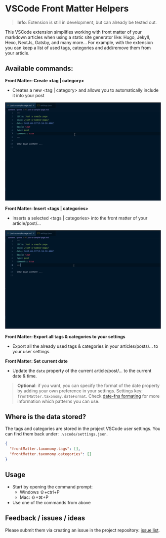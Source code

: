 # VSCode Front Matter Helpers

> **Info**: Extension is still in development, but can already be tested out.

This VSCode extension simplifies working with front matter of your markdown articles when using a static site generator like: Hugo, Jekyll, Hexo, NextJs, Gatsby, and many more... For example, with the extension you can keep a list of used tags, categories and add/remove them from your article.

## Available commands:

**Front Matter: Create <tag | category>**
  - Creates a new <tag | category> and allows you to automatically include it into your post

![Create tag or category](./assets/create-tag-category.gif)
  
**Front Matter: Insert <tags | categories>**
  - Inserts a selected <tags | categories> into the front matter of your article/post/...

![Insert tags or categories](./assets/insert-tag-category.gif)

**Front Matter: Export all tags & categories to your settings**
  - Export all the already used tags & categories in your articles/posts/... to your user settings

**Front Matter: Set current date**

  - Update the `date` property of the current article/post/... to the current date & time.

> **Optional**: if you want, you can specify the format of the date property by adding your own preference in your settings. Settings key: `frontMatter.taxonomy.dateFormat`. Check [date-fns formating](https://date-fns.org/v2.0.1/docs/format) for more information which patterns you can use.

## Where is the data stored?

The tags and categories are stored in the project VSCode user settings. You can find them back under: `.vscode/settings.json`.

```json
{
  "frontMatter.taxonomy.tags": [],
  "frontMatter.taxonomy.categories": []
}
```

## Usage

- Start by opening the command prompt:
  - Windows ⇧+ctrl+P
  - Mac: ⇧+⌘+P
- Use one of the commands from above

## Feedback / issues / ideas

Please submit them via creating an issue in the project repository: [issue list](https://github.com/estruyf/vscode-front-matter/issues).